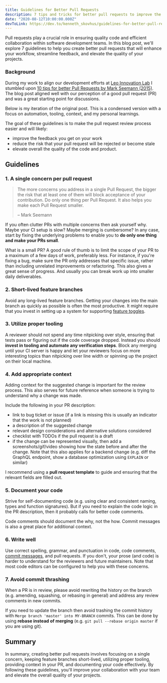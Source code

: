 ```yaml
---
title: Guidelines for Better Pull Requests
description: 7 tips and tricks for better pull requests to improve the feedback you get on your work and elevate the overall quality of the code and product.
date: "2020-08-12T10:00:00.000Z"
devToLink: https://dev.to/kenneth_skovhus/guidelines-for-better-pull-requests-3bho
---
```


Pull requests play a crucial role in ensuring quality code and efficient collaboration within software development teams. In this blog post, we'll explore 7 guidelines to help you create better pull requests that will enhance your workflow, streamline feedback, and elevate the quality of your projects.

### Background

During my work to align our development efforts at [Leo Innovation Lab](https://leoinnovationlab.com/) I stumbled upon [10 tips for better Pull Requests by Mark Seemann (2015)](http://blog.ploeh.dk/2015/01/15/10-tips-for-better-pull-requests/). The blog post aligned well with our perception of a good pull request (PR) and was a great starting point for discussions.

Below is my iteration of the original post. This is a condensed version with a focus on automation, tooling, context, and my personal learnings.

The goal of these guidelines is to make the pull request review process easier and will likely:

- improve the feedback you get on your work
- reduce the risk that your pull request will be rejected or become stale
- elevate overall the quality of the code and product.

## Guidelines

### 1. A single concern per pull request

> The more concerns you address in a single Pull Request, the bigger the risk that at least one of them will block acceptance of your contribution. Do only one thing per Pull Request. It also helps you make each Pull Request smaller.
>
> – Mark Seemann

If you often clutter PRs with multiple concerns then ask yourself why. Maybe your CI setup is slow? Maybe merging is cumbersome? In any case, start by fixing the underlying problems to enable you to **do only one thing and make your PRs small**.

What is a small PR? A good rule of thumb is to limit the scope of your PR to a maximum of a few days of work, preferably less. For instance, if you're fixing a bug, make sure the PR only addresses that specific issue, rather than including unrelated improvements or refactoring. This also gives a great sense of progress. And usually you can break work up into smaller daily deliverables.

### 2. Short-lived feature branches

Avoid any long-lived feature branches. Getting your changes into the main branch as quickly as possible is often the most productive. It might require that you invest in setting up a system for supporting [feature toggles](https://martinfowler.com/articles/feature-toggles.html).

### 3. Utilize proper tooling

A reviewer should not spend any time nitpicking over style, ensuring that tests pass or figuring out if the code coverage dropped. Instead you should **invest in tooling and automate any verification steps**. Block any merging until your CI server is happy and let your reviewers focus on more interesting topics than nitpicking over line width or spinning up the project on their local machine.

### 4. Add appropriate context

Adding context for the suggested change is important for the review process. This also serves for future reference when someone is trying to understand why a change was made.

Include the following in your PR description:

- link to bug ticket or issue (if a link is missing this is usually an indicator that the work is not planned)
- a description of the suggested change
- relevant design considerations and alternative solutions considered
- checklist with TODOs if the pull request is a draft
- if the change can be represented visually, then add a screenshots/gif/video showing how the state before and after the change. Note that this also applies for a backend change (e.g. diff the GraphQL endpoint, show a database optimization using `EXPLAIN` or similar)

I recommend using a **pull request template** to guide and ensuring that the relevant fields are filled out.

### 5. Document your code

Strive for self-documenting code (e.g. using clear and consistent naming, types and function signatures). But if you need to explain the code logic in the PR description, then it probably calls for better code comments.

Code comments should document the why, not the how. Commit messages is also a great place for additional context.

### 6. Write well

Use correct spelling, grammar, and punctuation in code, code comments, [commit messages](https://chris.beams.io/posts/git-commit/), and pull requests. If you don't, your prose (and code) is harder to understand for the reviewers and future maintainers. Note that most code editors can be configured to help you with these concerns.

### 7. Avoid commit thrashing

When a PR is in review, please avoid rewriting the history on the branch (e.g. amending, squashing, or rebasing in general) and address any review comments in new commits.

If you need to update the branch then avoid trashing the commit history with `Merge branch 'master' into MY-BRANCH` commits. This can be done by using **rebase instead of merging** (e.g. `git pull --rebase origin master` if you are using git).

## Summary

In summary, creating better pull requests involves focusing on a single concern, keeping feature branches short-lived, utilizing proper tooling, providing context in your PR, and documenting your code effectively. By following these guidelines, you'll improve your collaboration with your team and elevate the overall quality of your projects.
